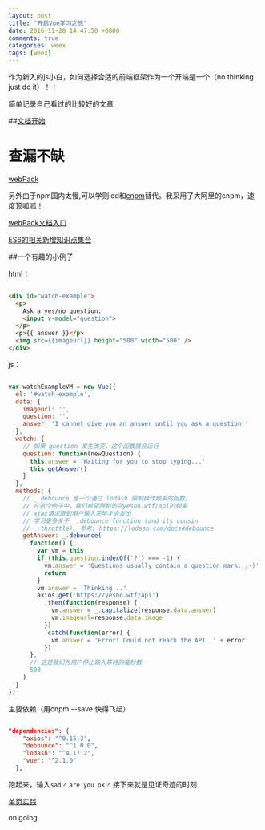 ```yaml
---
layout: post
title: "开启Vue学习之旅"
date: 2016-11-28 14:47:50 +0800
comments: true
categories: weex
tags: [weex]
---
```


作为新入的js小白，如何选择合适的前端框架作为一个开端是一个（no thinking just do it）！！



简单记录自己看过的比较好的文章

<!--more-->

##[文档开始](http://cn.vuejs.org/v2/guide/class-and-style.html)

<h1>查漏不缺</h1>

[webPack](http://gold.xitu.io/entry/574fe7c579bc440052f6d805)

另外由于npm国内太慢,可以学则ied和[cnpm](https://npm.taobao.org/)替代。我采用了大阿里的cnpm，速度顶呱呱！

[webPack文档入口](https://webpack.js.org/get-started/)

[ES6的相关新增知识点集合](http://www.infoq.com/cn/es6-in-depth/)

##一个有趣的小例子

html：

```html

<div id="watch-example">
  <p>
    Ask a yes/no question:
    <input v-model="question">
  </p>
  <p>{{ answer }}</p>
  <img src={{imageurl}} height="500" width="500" />
</div>

```

js：

```javascript

var watchExampleVM = new Vue({
  el: '#watch-example',
  data: {
  	imageurl: '',
    question: '',
    answer: 'I cannot give you an answer until you ask a question!'
  },
  watch: {
    // 如果 question 发生改变，这个函数就会运行
    question: function(newQuestion) {
      this.answer = 'Waiting for you to stop typing...'
      this.getAnswer()
    }
  },
  methods: {
    // _.debounce 是一个通过 lodash 限制操作频率的函数。
    // 在这个例子中，我们希望限制访问yesno.wtf/api的频率
    // ajax请求直到用户输入完毕才会发出
    // 学习更多关于 _.debounce function (and its cousin
    // _.throttle), 参考: https://lodash.com/docs#debounce
    getAnswer: _.debounce(
      function() {
        var vm = this
        if (this.question.indexOf('?') === -1) {
          vm.answer = 'Questions usually contain a question mark. ;-)'
          return
        }
        vm.answer = 'Thinking...'
        axios.get('https://yesno.wtf/api')
          .then(function(response) {
            vm.answer = _.capitalize(response.data.answer)
            vm.imageurl=response.data.image
          })
          .catch(function(error) {
            vm.answer = 'Error! Could not reach the API. ' + error
          })
      },
      // 这是我们为用户停止输入等待的毫秒数
      500
    )
  }
})


```

主要依赖（用cnpm  --save  快得飞起）

```json

"dependencies": {
    "axios": "^0.15.3",
    "debounce": "^1.0.0",
    "lodash": "^4.17.2",
    "vue": "^2.1.0"
  },


```

跑起来，输入```sad？```  ```are you ok？```  接下来就是见证奇迹的时刻

[单页实践](http://gold.xitu.io/post/583d1fe00ce463006baca2fa)



on going

